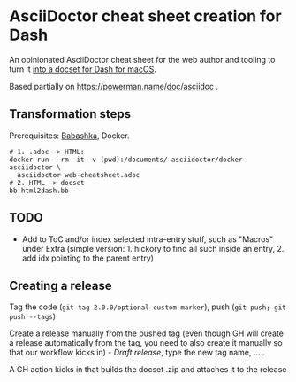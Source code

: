 AsciiDoctor cheat sheet creation for Dash
=========================================

An opinionated AsciiDoctor cheat sheet for the web author and tooling to turn it [into a docset for Dash for macOS](https://github.com/Kapeli/cheatset#readme).

Based partially on https://powerman.name/doc/asciidoc .

## Transformation steps

Prerequisites: [Babashka](https://babashka.org), Docker.

    # 1. .adoc -> HTML:
    docker run --rm -it -v (pwd):/documents/ asciidoctor/docker-asciidoctor \
      asciidoctor web-cheatsheet.adoc
    # 2. HTML -> docset
    bb html2dash.bb

## TODO

* Add to ToC and/or index selected intra-entry stuff, such as "Macros" under Extra
  (simple version: 1. hickory to find all such inside an entry, 2. add idx pointing to the parent entry)

## Creating a release

Tag the code (`git tag 2.0.0/optional-custom-marker`), push (`git push; git push --tags`)

Create a release manually from the pushed tag (even though GH will create a release automatically from the tag, you need to also create it manually so that our workflow kicks in) - _Draft release_, type the new tag name, …​ .

A GH action kicks in that builds the docset .zip and attaches it to the release
